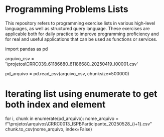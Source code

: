 # Programming Problems Lists
This repository refers to programming exercise lists in various high-level languages, as well as structured query language. These exercises are applicable both for daily practice to improve programming proficiency and for real and useful applications that can be used as functions or services.




import pandas as pd

arquivo_csv = '\\projetos\\CRRC039_61186680_61186680_20250419_I00001.csv'

pd_arquivo = pd.read_csv(arquivo_csv, chunksize=500000)

# Iterating list using enumerate to get both index and element
for i, chunk in enumerate(pd_arquivo):
	nome_arquivo = f"\\projetos\\arquivos\\CRRC0013_ISPBParticipante_20250528_{i+1}.csv"
	chunk.to_csv(nome_arquivo, index=False)
